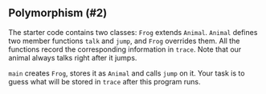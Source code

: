 ## Polymorphism (#2)

The starter code contains two classes: `Frog` extends `Animal`. `Animal`
defines two member functions `talk` and `jump`, and `Frog` overrides them.
All the functions record the corresponding information in `trace`. 
Note that our animal always talks right after it jumps.

`main` creates `Frog`, stores it as `Animal` and calls `jump` on it.
Your task is to guess what will be stored in `trace` after this program runs.